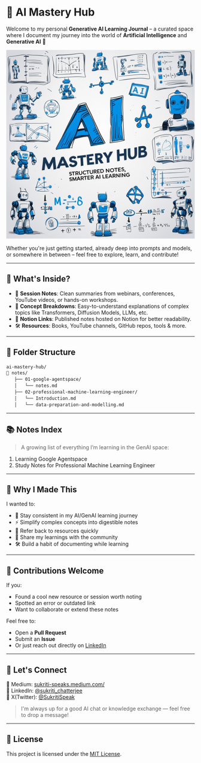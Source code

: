 # 🤖 AI Mastery Hub

Welcome to my personal **Generative AI Learning Journal** – a curated space where I document my journey into the world of **Artificial Intelligence** and **Generative AI** 🌟

<p align="center">
  <img src="assets/banner.jpg" alt="GenAI Notes Journal Banner" />
</p>

Whether you're just getting started, already deep into prompts and models, or somewhere in between – feel free to explore, learn, and contribute!

---

## 🧠 What's Inside?

- 📓 **Session Notes**: Clean summaries from webinars, conferences, YouTube videos, or hands-on workshops.
- 🧾 **Concept Breakdowns**: Easy-to-understand explanations of complex topics like Transformers, Diffusion Models, LLMs, etc.
- 🔗 **Notion Links**: Published notes hosted on Notion for better readability.
- 🛠️ **Resources**: Books, YouTube channels, GitHub repos, tools & more.

---
## 📁 Folder Structure

```bash
ai-mastery-hub/
📁 notes/
   ├── 01-google-agentspace/
   │   └── notes.md
   ├── 02-professional-machine-learning-engineer/
   │   └── Introduction.md
   │   └── data-preparation-and-modelling.md
```

---

## 📚 Notes Index

> A growing list of everything I’m learning in the GenAI space:

1. Learning Google Agentspace
2. Study Notes for Professional Machine Learning Engineer

---

## 📌 Why I Made This

I wanted to:

- 🧠 Stay consistent in my AI/GenAI learning journey
- ⚡ Simplify complex concepts into digestible notes
- 🔄 Refer back to resources quickly
- 🤝 Share my learnings with the community
- 🛠️ Build a habit of documenting while learning

---

## 🙌 Contributions Welcome

If you:

- Found a cool new resource or session worth noting
- Spotted an error or outdated link
- Want to collaborate or extend these notes

Feel free to:

- Open a **Pull Request**
- Submit an **Issue**
- Or just reach out directly on [LinkedIn](https://www.linkedin.com/in/sukritichatterjee/)

---

## 💬 Let's Connect


🧠 Medium: <a href='https://sukriti-speaks.medium.com/' target="_blank">sukriti-speaks.medium.com/</a>  
🔗 LinkedIn: <a href='https://www.linkedin.com/in/sukritichatterjee/' target="_blank">@sukriti_chatterjee</a>  
📸 X(Twitter): <a href='https://x.com/SukritiSpeak' target="_blank">@SukritiSpeak</a>

> I'm always up for a good AI chat or knowledge exchange — feel free to drop a message!

---

## 📄 License
This project is licensed under the [MIT License](LICENSE).

